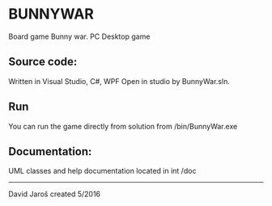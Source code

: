 # BUNNYWAR
Board game Bunny war.
PC Desktop game

Source code:
-------------
Written in Visual Studio, C#, WPF
Open in studio by BunnyWar.sln.

Run
---------
You can run the game directly from solution from /bin/BunnyWar.exe

Documentation:
--------------
UML classes and help documentation located in int /doc 

------------
David Jaroš
created 5/2016
